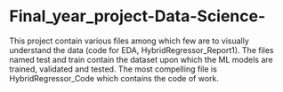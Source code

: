 # Final_year_project-Data-Science-
This project contain various files among which few are to visually understand the data (code for EDA, HybridRegressor_Report1).
The files named test and train contain the dataset upon which the ML models are trained, validated and tested.
The most compelling file is HybridRegressor_Code which contains the code of work.
